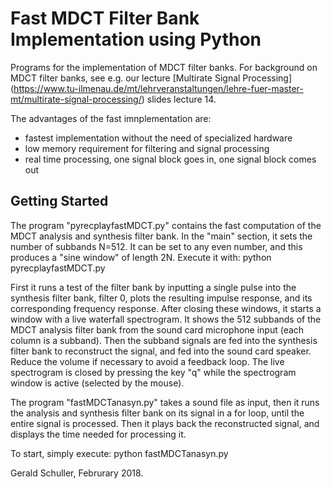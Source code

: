 # Fast MDCT Filter Bank Implementation using Python 

Programs for the implementation of MDCT filter banks.
For background on MDCT filter banks, see e.g. our lecture [Multirate Signal Processing] 
(https://www.tu-ilmenau.de/mt/lehrveranstaltungen/lehre-fuer-master-mt/multirate-signal-processing/)
slides lecture 14.

The advantages of the fast imnplementation are: 
* fastest implementation without the need of specialized hardware
* low memory requirement for filtering and signal processing
* real time processing, one signal block goes in, one signal block comes out


## Getting Started
The program "pyrecplayfastMDCT.py" contains the fast computation of the MDCT analysis and synthesis filter bank.
In the "main" section, it sets the number of subbands N=512.
It can be set to any even number, and this produces a "sine window" of length 2N.
Execute it with:
python pyrecplayfastMDCT.py

First it runs a test of the filter bank by inputting a single pulse into the synthesis filter bank, filter 0, plots the resulting impulse response, and its corresponding frequency response.
After closing these windows, it starts a window with a live waterfall spectrogram. It shows the 512 subbands of the MDCT analysis filter bank from the sound card microphone input (each column is a subband). 
Then the subband signals are fed into the synthesis filter bank to reconstruct the signal, and fed into the sound card speaker. Reduce the volume if necessary to avoid a feedback loop.
The live spectrogram is closed by pressing the key "q" while the spectrogram window is active (selected by the mouse).

The program "fastMDCTanasyn.py" takes a sound file as input, then it runs the analysis and synthesis filter bank on its signal in a for loop, until the entire signal is processed. Then it plays back the reconstructed signal, and displays the time needed for processing it.

To start, simply execute:
python fastMDCTanasyn.py


Gerald Schuller, Februrary 2018.

